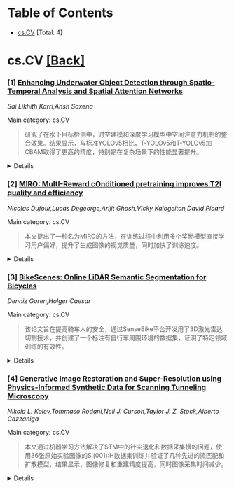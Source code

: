 <div id=toc></div>

# Table of Contents

- [cs.CV](#cs.CV) [Total: 4]


<div id='cs.CV'></div>

# cs.CV [[Back]](#toc)

### [1] [Enhancing Underwater Object Detection through Spatio-Temporal Analysis and Spatial Attention Networks](https://arxiv.org/abs/2510.25797)
*Sai Likhith Karri,Ansh Saxena*

Main category: cs.CV

> 研究了在水下目标检测中，时空建模和深度学习模型中空间注意力机制的整合效果。结果显示，与标准YOLOv5相比，T-YOLOv5和T-YOLOv5加CBAM取得了更高的精度，特别是在复杂场景下的性能显著提升。

<details>
  <summary>Details</summary>

**Motivation:** 改进水下目标检测的准确性，特别是在动态海洋环境中，目标可能突然移动或被部分遮挡。

**Method:** 首先评估了T-YOLOv5相比标准YOLOv5的性能，然后开发了一个加入了Convolutional Block Attention Module (CBAM) 的增强版T-YOLOv5。

**Result:** 实验结果表明，标准YOLOv5的mAP@50-95为0.563，而T-YOLOv5和T-YOLOv5加CBAM的mAP@50-95分别达到了0.813和0.811。

**Conclusion:** T-YOLOv5显著提高了检测可靠性，而T-YOLOv5加CBAM进一步提升了在复杂场景中的性能，但在简单场景中的精度略有下降。

**Abstract:** This study examines the effectiveness of spatio-temporal modeling and the
integration of spatial attention mechanisms in deep learning models for
underwater object detection. Specifically, in the first phase, the performance
of temporal-enhanced YOLOv5 variant T-YOLOv5 is evaluated, in comparison with
the standard YOLOv5. For the second phase, an augmented version of T-YOLOv5 is
developed, through the addition of a Convolutional Block Attention Module
(CBAM). By examining the effectiveness of the already pre-existing YOLOv5 and
T-YOLOv5 models and of the newly developed T-YOLOv5 with CBAM. With CBAM, the
research highlights how temporal modeling improves detection accuracy in
dynamic marine environments, particularly under conditions of sudden movements,
partial occlusions, and gradual motion. The testing results showed that YOLOv5
achieved a mAP@50-95 of 0.563, while T-YOLOv5 and T-YOLOv5 with CBAM
outperformed with mAP@50-95 scores of 0.813 and 0.811, respectively,
highlighting their superior accuracy and generalization in detecting complex
objects. The findings demonstrate that T-YOLOv5 significantly enhances
detection reliability compared to the standard model, while T-YOLOv5 with CBAM
further improves performance in challenging scenarios, although there is a loss
of accuracy when it comes to simpler scenarios.

</details>


### [2] [MIRO: MultI-Reward cOnditioned pretraining improves T2I quality and efficiency](https://arxiv.org/abs/2510.25897)
*Nicolas Dufour,Lucas Degeorge,Arijit Ghosh,Vicky Kalogeiton,David Picard*

Main category: cs.CV

> 本文提出了一种名为MIRO的方法，在训练过程中利用多个奖励模型直接学习用户偏好，提升了生成图像的视觉质量，同时加快了训练速度。

<details>
  <summary>Details</summary>

**Motivation:** 现有文本转图像生成模型的训练依赖于大量未经整理的数据集，以实现多样化的生成能力。然而，这并不能很好地满足用户的偏好。当前通过奖励模型来进行生成图像的后期选择，并优化用户偏好，这种方法往往会导致信息损失，损害多样性和效率。

**Method:** 通过在训练过程中利用多个奖励模型对模型进行条件设置，使模型能够直接学习用户偏好，从而避免在训练后选择生成的图像时导致的信息损失及单一奖励优化带来的多样性、语义保真度和效率的损害。这种方法称为MIRO，它在GenEval组合基准和用户偏好评分（PickAScore，ImageReward，HPSv2）上达到了最先进的性能。

**Result:** 该方法显著提升了生成图像的视觉质量，并且大大加速了模型的训练过程。

**Conclusion:** 通过MIRO模型，可以在训练过程中直接学习用户的偏好，解决了传统方法在训练后选择生成图像时存在的问题，从而不仅提高了图像的视觉质量，也优化了训练效率。

**Abstract:** Current text-to-image generative models are trained on large uncurated
datasets to enable diverse generation capabilities. However, this does not
align well with user preferences. Recently, reward models have been
specifically designed to perform post-hoc selection of generated images and
align them to a reward, typically user preference. This discarding of
informative data together with the optimizing for a single reward tend to harm
diversity, semantic fidelity and efficiency. Instead of this post-processing,
we propose to condition the model on multiple reward models during training to
let the model learn user preferences directly. We show that this not only
dramatically improves the visual quality of the generated images but it also
significantly speeds up the training. Our proposed method, called MIRO,
achieves state-of-the-art performances on the GenEval compositional benchmark
and user-preference scores (PickAScore, ImageReward, HPSv2).

</details>


### [3] [BikeScenes: Online LiDAR Semantic Segmentation for Bicycles](https://arxiv.org/abs/2510.25901)
*Denniz Goren,Holger Caesar*

Main category: cs.CV

> 该论文旨在提高骑车人的安全，通过SenseBike平台开发用了3D激光雷达切割技术，并创建了一个标注有自行车周围环境的数据集，证明了特定领域训练的有效性。

<details>
  <summary>Details</summary>

**Motivation:** 由于电动自行车的流行使骑车人的脆弱性加剧，因此有必要将汽车感知技术应用于自行车安全。

**Method:** 我们使用多传感器“SenseBike”研究平台，开发并评估了一种针对自行车的3D激光雷达分割方法。为了缩小汽车领域和自行车领域的差距，我们引入了新的BikeScenes-lidarseg数据集，包含了荷兰代尔夫特理工大学校园周围连续的3021次激光雷达扫描，对29类动态和静态物体进行了语义标注。

**Result:** 通过评估模型性能，我们发现与仅使用SemanticKITTI预训练相比，在我们的BikeScenes数据集上进行微调可以达到63.6%的平均交并比（mIoU），而SemanticKITTI预训练仅能达到13.8%。这证明了特定领域的训练不仅必要而且有效。

**Conclusion:** 我们强调了自行车上硬件受限感知系统的关键挑战，并贡献了BikeScenes数据集，这将有助于推进针对骑车人的LiDAR分割研究。

**Abstract:** The vulnerability of cyclists, exacerbated by the rising popularity of faster
e-bikes, motivates adapting automotive perception technologies for bicycle
safety. We use our multi-sensor 'SenseBike' research platform to develop and
evaluate a 3D LiDAR segmentation approach tailored to bicycles. To bridge the
automotive-to-bicycle domain gap, we introduce the novel BikeScenes-lidarseg
Dataset, comprising 3021 consecutive LiDAR scans around the university campus
of the TU Delft, semantically annotated for 29 dynamic and static classes. By
evaluating model performance, we demonstrate that fine-tuning on our BikeScenes
dataset achieves a mean Intersection-over-Union (mIoU) of 63.6%, significantly
outperforming the 13.8% obtained with SemanticKITTI pre-training alone. This
result underscores the necessity and effectiveness of domain-specific training.
We highlight key challenges specific to bicycle-mounted, hardware-constrained
perception systems and contribute the BikeScenes dataset as a resource for
advancing research in cyclist-centric LiDAR segmentation.

</details>


### [4] [Generative Image Restoration and Super-Resolution using Physics-Informed Synthetic Data for Scanning Tunneling Microscopy](https://arxiv.org/abs/2510.25921)
*Nikola L. Kolev,Tommaso Rodani,Neil J. Curson,Taylor J. Z. Stock,Alberto Cazzaniga*

Main category: cs.CV

> 本文通过机器学习方法解决了STM中的针尖退化和数据采集慢的问题，使用36张原始实验图像的Si(001):H数据集训练并验证了几种先进的流匹配和扩散模型，结果显示，图像修复和重建精度提高，同时图像采集时间减少。

<details>
  <summary>Details</summary>

**Motivation:** 扫描隧道显微镜（STM）可以进行原子级的成像和原子操纵，但其针尖退化和慢速串行数据采集限制了其使用。此外，在STM实验中，针尖通常会受到高压的影响，导致其顶端形状改变，需要针尖预处理。为解决这些问题，本文旨在通过机器学习技术改进STM性能。

**Method:** 本文提出了一种基于机器学习（ML）的方法，旨在通过图像修复和超分辨率来解决STM中针尖退化和数据采集慢的问题。使用只有36张原始实验图像的Si(001):H数据集，展示了可以使用物理信息的合成数据生成流水线来训练几种最先进的流匹配和扩散模型。

**Result:** 使用CMMD得分和结构相似性等指标的定量评估表明，所提出的模型能够有效修复图像，而且通过稀疏采样数据的精确重建，图像采集时间可减少到原来的四分之一到二分之一。

**Conclusion:** 本研究提出的框架有潜力通过降低针尖预处理频率和提高现有高速STM系统的帧率，显著提高STM实验的吞吐量。

**Abstract:** Scanning tunnelling microscopy (STM) enables atomic-resolution imaging and
atom manipulation, but its utility is often limited by tip degradation and slow
serial data acquisition. Fabrication adds another layer of complexity since the
tip is often subjected to large voltages, which may alter the shape of its
apex, requiring it to be conditioned. Here, we propose a machine learning (ML)
approach for image repair and super-resolution to alleviate both challenges.
Using a dataset of only 36 pristine experimental images of Si(001):H, we
demonstrate that a physics-informed synthetic data generation pipeline can be
used to train several state-of-the-art flow-matching and diffusion models.
Quantitative evaluation with metrics such as the CLIP Maximum Mean Discrepancy
(CMMD) score and structural similarity demonstrates that our models are able to
effectively restore images and offer a two- to fourfold reduction in image
acquisition time by accurately reconstructing images from sparsely sampled
data. Our framework has the potential to significantly increase STM
experimental throughput by offering a route to reducing the frequency of
tip-conditioning procedures and to enhancing frame rates in existing high-speed
STM systems.

</details>
